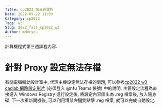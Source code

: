 ```yaml
---
Title: cp2022 第三週課程
Date: 2022-09-22 11:00
Category: cp2022
Tags: w3
Slug: 2022_fall_cp2022_w3
Author: mdecycu
---
```


計算機程式第三週課程內容.

<!-- PELICAN_END_SUMMARY -->

針對 Proxy 設定無法存檔
====

有關電腦輔助設計室中, 代理主機設定無法存檔的問題, 可以參考[cp2022 w3 cadlab 網路設定影片] (必須登入 @nfu Teams 帳號) 中的說明, 主要設定流程為直接進入 Windows Registry 進行設定後, 將設定內容匯出為 .reg 檔案後, 放入隨身碟, 下一次重新開機後, 可以利用滑鼠左鍵雙點擊 .reg 檔案, 就可以完成自動設定.

[cp2022 w3 cadlab 網路設定影片]: https://nfuedu.sharepoint.com/sites/cp20222/_layouts/15/stream.aspx?id=%2Fsites%2Fcp20222%2FShared%20Documents%2Fw3%2FRecordings%2F%E3%80%8Cw3%E3%80%8D%E4%B8%AD%E7%9A%84%E6%9C%83%E8%AD%B0%2D20220922%5F094632%2D%E6%9C%83%E8%AD%B0%E9%8C%84%E8%A3%BD%2Emp4
